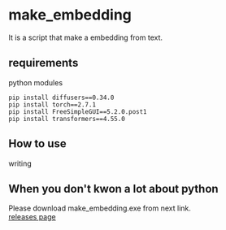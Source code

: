 # make_embedding
It is a script that make a embedding from text.
## requirements
python modules
```
pip install diffusers==0.34.0
pip install torch==2.7.1
pip install FreeSimpleGUI==5.2.0.post1
pip install transformers==4.55.0
```
## How to use
writing
## When you don't kwon a lot about python
Please download make_embedding.exe from next link.  
[releases page](https://github.com/MokubaAttack/scripts/releases/tag/make_embedding)
